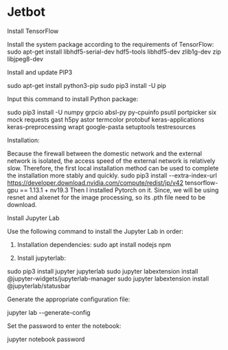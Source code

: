 # Jetbot
Install TensorFlow

Install the system package according to the requirements of TensorFlow:
sudo apt-get install libhdf5-serial-dev hdf5-tools libhdf5-dev zlib1g-dev zip libjpeg8-dev

Install and update PIP3

sudo apt-get install python3-pip
sudo pip3 install -U pip

Input this command to install Python package:

sudo pip3 install -U numpy grpcio absl-py py-cpuinfo psutil portpicker six mock requests gast h5py astor
termcolor protobuf keras-applications keras-preprocessing wrapt google-pasta setuptools testresources

Installation:

Because the firewall between the domestic network and the external network is isolated, the access
speed of the external network is relatively slow. Therefore, the first local installation method can be used
to complete the installation more stably and quickly.
sudo pip3 install --extra-index-url https://developer.download.nvidia.com/compute/redist/jp/v42
tensorflow-gpu == 1.13.1 + nv19.3
Then I installed Pytorch on it.
Since, we will be using resnet and alxenet for the image processing, so its .pth file need to be download.

Install Jupyter Lab

Use the following command to install the Jupyter Lab in order:
1) Installation dependencies:
sudo apt install nodejs npm

2) Install jupyterlab:

sudo pip3 install jupyter jupyterlab
sudo jupyter labextension install @jupyter-widgets/jupyterlab-manager
sudo jupyter labextension install @jupyterlab/statusbar

Generate the appropriate configuration file:

jupyter lab --generate-config

Set the password to enter the notebook:

jupyter notebook password
